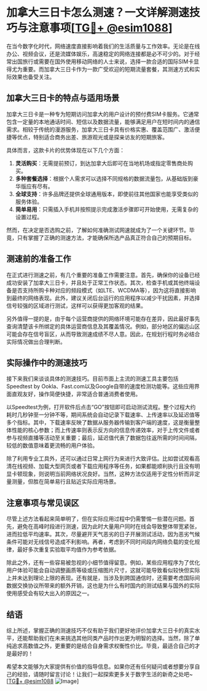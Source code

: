# 加拿大三日卡怎么测速？一文详解测速技巧与注意事项[[TG💪+ @esim1088](https://t.me/s/esim1088)]

在当今数字化时代，网络速度直接影响着我们的生活质量与工作效率。无论是在线办公、视频会议，还是流媒体娱乐，高速稳定的网络连接都是必不可少的。对于经常出国旅行或需要在国外使用移动网络的人士来说，选择一款合适的国际SIM卡显得尤为重要。而加拿大三日卡作为一款广受欢迎的短期流量套餐，其测速方式和实际效果也备受关注。

## 加拿大三日卡的特点与适用场景

加拿大三日卡是一种专为短期访问加拿大的用户设计的预付费SIM卡服务。它通常包含一定量的本地通话时间、短信以及数据流量，能够满足用户在短时间内的通信需求。相较于传统的漫游服务，加拿大三日卡具有价格实惠、覆盖范围广、激活便捷等优点，特别适合商务出差、旅游观光或是探亲访友的短期旅客。

具体而言，这款卡片的优势体现在以下几个方面：
1. **灵活购买**：无需提前预订，到达加拿大后即可在当地机场或指定零售商处购买。
2. **多种套餐选择**：根据个人需求可以选择不同规格的数据流量包，从基础版到豪华版应有尽有。
3. **全球支持**：许多品牌还提供全球通用版本，即使前往其他国家也能享受类似的服务体验。
4. **简单易用**：只需插入手机并按照提示完成激活步骤即可开始使用，无需复杂的设置过程。

然而，在决定是否选购之前，了解如何准确测试网速就成为了一个关键环节。毕竟，只有掌握了正确的测速方法，才能确保所选产品真正符合自己的预期目标。

## 测速前的准备工作

在正式进行测速之前，有几个重要的准备工作需要注意。首先，确保你的设备已经成功安装了加拿大三日卡，并且处于正常工作状态。其次，检查手机或其他终端设备是否支持所购卡种对应的频段模式（如LTE、WCDMA等），因为这将直接影响到最终的网络表现。此外，建议关闭后台运行的应用程序以减少干扰因素，并选择信号较强的区域进行测试，这样可以获得更加客观的结果。

另外值得一提的是，由于每个运营商提供的网络环境可能存在差异，因此最好事先查询清楚该卡所绑定的具体运营商信息及其覆盖情况。例如，部分地区的偏远山区可能会存在信号盲区，从而导致测速成绩不尽人意。因此，在规划行程时务必结合实际情况做出合理判断。

## 实际操作中的测速技巧

接下来我们来谈谈具体的测速技巧。目前市面上主流的测速工具主要包括Speedtest by Ookla、Fast.com以及Google自带的速度检测功能等。这些应用界面直观友好，操作简便快捷，非常适合普通消费者使用。

以Speedtest为例，打开软件后点击“GO”按钮即可启动测试流程。整个过程大约耗时几秒钟至一分钟不等，期间系统会自动记录下载速率、上传速率以及延迟值等多个指标。其中，下载速率反映了数据从服务器传输到客户端的速度，这是衡量整体性能的核心参数；而上传速率则表示反方向的信息传递效率，对于上传文件或者参与视频直播等活动至关重要；最后，延迟值代表了数据包往返所需的时间间隔，较低的数值意味着更流畅的用户体验。

除了利用专业工具外，还可以通过日常上网行为来进行大致评估。比如尝试观看高清在线视频、加载大型网页或者下载应用程序等任务，如果都能顺利执行且没有明显卡顿现象，则说明当前网络状况良好。当然，这种方法仅适用于定性分析而非定量测量，但胜在简单易行且贴近实际应用场景。

## 注意事项与常见误区

尽管上述方法看起来简单明了，但在实际应用过程中仍需警惕一些潜在问题。首先，避免在高峰时段进行测速，因为此时大量用户同时在线会导致整体带宽紧张，进而拉低平均速率。其次，尽量避开天气恶劣的日子开展测试活动，因为恶劣气候条件可能对无线信号造成不利影响。再者，考虑到不同时间段内网络负载的变化规律，最好多次重复实验取平均值作为参考依据。

除此之外，还有一些容易被忽视的小细节值得留意。例如，某些应用程序为了优化用户体验可能会自动调整画质等级或压缩图片尺寸，这就可能导致看似较快但实际上并未达到理论上限的表现。还有就是，当涉及到跨国通信时，还需要考虑国际间数据交换协议所带来的额外开销，这也是为什么有时国内的测试结果与国外的实际使用感受会有较大出入的原因之一。

## 结语

综上所述，掌握正确的测速技巧不仅有助于我们更好地评价加拿大三日卡的真实水平，还能帮助我们在未来挑选其他同类产品时作出更为明智的选择。当然，除了单纯追求高数值之外，更重要的是结合自身需求权衡性价比。毕竟，最适合自己的才是最好的！

希望本文能够为大家提供有价值的指导信息。如果你还有任何疑问或者想要分享自己的经验，请随时留言讨论！让我们一起探索更多关于数字生活的新奇之处吧~ [[TG💪+ @esim1088](https://t.me/s/esim1088) ![Image](https://i.postimg.cc/4NQfJmqS/Snipaste-2025-05-13-00-14-12.png)]